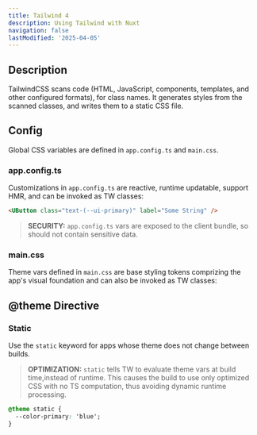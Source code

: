 ```yaml
---
title: Tailwind 4
description: Using Tailwind with Nuxt
navigation: false 
lastModified: '2025-04-05'
---
```


## Description

TailwindCSS scans code (HTML, JavaScript, components, templates, and other configured formats), for class names.  It generates styles from the scanned classes, and writes them to a static CSS file.

## Config

Global CSS variables are defined in `app.config.ts` and `main.css`.

### app.config.ts

Customizations in `app.config.ts` are reactive, runtime updatable, support HMR, and can be invoked as TW classes:

```html
<UButton class="text-(--ui-primary)" label="Some String" />
```

>**SECURITY:** `app.config.ts` vars are exposed to the client bundle, so should not contain sensitive data.

### main.css

Theme vars defined in `main.css` are base styling tokens comprizing the app's visual foundation and can also be invoked as TW classes:

## @theme Directive

### Static

Use the `static` keyword for apps whose theme does not change between builds.

> **OPTIMIZATION:**
> `static` tells TW to evaluate theme vars at build time,instead of runtime.  This causes the build to use only optimized CSS with no TS computation, thus avoiding dynamic runtime processing.

```css
@theme static {
  --color-primary: 'blue';
}
```

